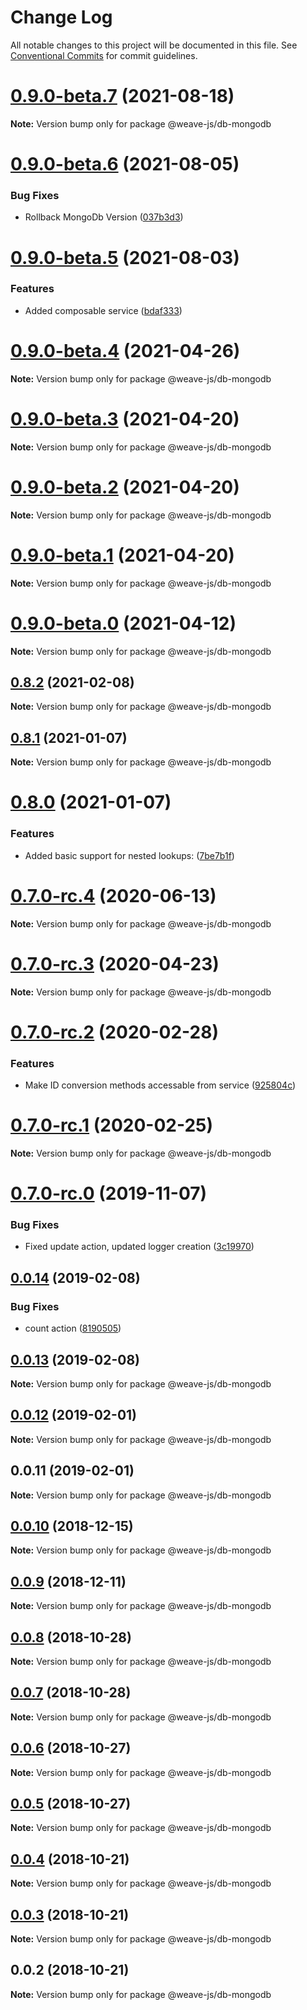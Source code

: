 # Change Log

All notable changes to this project will be documented in this file.
See [Conventional Commits](https://conventionalcommits.org) for commit guidelines.

# [0.9.0-beta.7](https://github.com/weave-microservices/weave-db/compare/@weave-js/db-mongodb@0.9.0-beta.6...@weave-js/db-mongodb@0.9.0-beta.7) (2021-08-18)

**Note:** Version bump only for package @weave-js/db-mongodb





# [0.9.0-beta.6](https://github.com/weave-microservices/weave-db/compare/@weave-js/db-mongodb@0.9.0-beta.5...@weave-js/db-mongodb@0.9.0-beta.6) (2021-08-05)


### Bug Fixes

* Rollback MongoDb Version ([037b3d3](https://github.com/weave-microservices/weave-db/commit/037b3d340baff3b9c1eeb441c5edbb8f5683a6cb))





# [0.9.0-beta.5](https://github.com/weave-microservices/weave-db/compare/@weave-js/db-mongodb@0.9.0-beta.4...@weave-js/db-mongodb@0.9.0-beta.5) (2021-08-03)


### Features

* Added composable service ([bdaf333](https://github.com/weave-microservices/weave-db/commit/bdaf333c2d9396b43eb8b21115f0a3b7b57cd1ee))





# [0.9.0-beta.4](https://github.com/weave-microservices/weave-db/compare/@weave-js/db-mongodb@0.9.0-beta.3...@weave-js/db-mongodb@0.9.0-beta.4) (2021-04-26)

**Note:** Version bump only for package @weave-js/db-mongodb





# [0.9.0-beta.3](https://github.com/weave-microservices/weave-db/compare/@weave-js/db-mongodb@0.9.0-beta.2...@weave-js/db-mongodb@0.9.0-beta.3) (2021-04-20)

**Note:** Version bump only for package @weave-js/db-mongodb





# [0.9.0-beta.2](https://github.com/weave-microservices/weave-db/compare/@weave-js/db-mongodb@0.9.0-beta.1...@weave-js/db-mongodb@0.9.0-beta.2) (2021-04-20)

**Note:** Version bump only for package @weave-js/db-mongodb





# [0.9.0-beta.1](https://github.com/weave-microservices/weave-db/compare/@weave-js/db-mongodb@0.9.0-beta.0...@weave-js/db-mongodb@0.9.0-beta.1) (2021-04-20)

**Note:** Version bump only for package @weave-js/db-mongodb





# [0.9.0-beta.0](https://github.com/weave-microservices/weave-db/compare/@weave-js/db-mongodb@0.8.2...@weave-js/db-mongodb@0.9.0-beta.0) (2021-04-12)

**Note:** Version bump only for package @weave-js/db-mongodb





## [0.8.2](https://github.com/weave-microservices/weave-db/compare/@weave-js/db-mongodb@0.8.1...@weave-js/db-mongodb@0.8.2) (2021-02-08)

**Note:** Version bump only for package @weave-js/db-mongodb





## [0.8.1](https://github.com/weave-microservices/weave-db/compare/@weave-js/db-mongodb@0.8.0...@weave-js/db-mongodb@0.8.1) (2021-01-07)

**Note:** Version bump only for package @weave-js/db-mongodb





# [0.8.0](https://github.com/weave-microservices/weave-db/compare/@weave-js/db-mongodb@0.7.0-rc.4...@weave-js/db-mongodb@0.8.0) (2021-01-07)


### Features

* Added basic support for nested lookups: ([7be7b1f](https://github.com/weave-microservices/weave-db/commit/7be7b1f73940b300e95872e32a949544e1eb9765))





# [0.7.0-rc.4](https://github.com/weave-microservices/weave-db/compare/@weave-js/db-mongodb@0.7.0-rc.3...@weave-js/db-mongodb@0.7.0-rc.4) (2020-06-13)

**Note:** Version bump only for package @weave-js/db-mongodb





# [0.7.0-rc.3](https://github.com/weave-microservices/weave-db/compare/@weave-js/db-mongodb@0.7.0-rc.2...@weave-js/db-mongodb@0.7.0-rc.3) (2020-04-23)

**Note:** Version bump only for package @weave-js/db-mongodb





# [0.7.0-rc.2](https://github.com/weave-microservices/weave-db/compare/@weave-js/db-mongodb@0.7.0-rc.1...@weave-js/db-mongodb@0.7.0-rc.2) (2020-02-28)


### Features

* Make ID conversion methods accessable from service ([925804c](https://github.com/weave-microservices/weave-db/commit/925804cdb5479b6552dcf574ddaaedeb6fd30006))





# [0.7.0-rc.1](https://github.com/weave-microservices/weave-db/compare/@weave-js/db-mongodb@0.7.0-rc.0...@weave-js/db-mongodb@0.7.0-rc.1) (2020-02-25)

**Note:** Version bump only for package @weave-js/db-mongodb





# [0.7.0-rc.0](https://github.com/weave-microservices/weave-db/compare/@weave-js/db-mongodb@0.0.14...@weave-js/db-mongodb@0.7.0-rc.0) (2019-11-07)


### Bug Fixes

* Fixed update action, updated logger creation ([3c19970](https://github.com/weave-microservices/weave-db/commit/3c19970))





## [0.0.14](https://github.com/weave-microservices/weave-db/compare/@weave-js/db-mongodb@0.0.13...@weave-js/db-mongodb@0.0.14) (2019-02-08)


### Bug Fixes

*  count action ([8190505](https://github.com/weave-microservices/weave-db/commit/8190505))





## [0.0.13](https://github.com/weave-microservices/weave-db/compare/@weave-js/db-mongodb@0.0.12...@weave-js/db-mongodb@0.0.13) (2019-02-08)

**Note:** Version bump only for package @weave-js/db-mongodb





## [0.0.12](https://github.com/weave-microservices/weave-db/compare/@weave-js/db-mongodb@0.0.11...@weave-js/db-mongodb@0.0.12) (2019-02-01)

**Note:** Version bump only for package @weave-js/db-mongodb





## 0.0.11 (2019-02-01)

**Note:** Version bump only for package @weave-js/db-mongodb





## [0.0.10](https://github.com/fachw3rk/weave/compare/@weave-js/db-mongodb@0.0.9...@weave-js/db-mongodb@0.0.10) (2018-12-15)

**Note:** Version bump only for package @weave-js/db-mongodb





## [0.0.9](https://github.com/fachw3rk/weave/compare/@weave-js/db-mongodb@0.0.8...@weave-js/db-mongodb@0.0.9) (2018-12-11)

**Note:** Version bump only for package @weave-js/db-mongodb





## [0.0.8](https://github.com/fachw3rk/weave/compare/@weave-js/db-mongodb@0.0.7...@weave-js/db-mongodb@0.0.8) (2018-10-28)

**Note:** Version bump only for package @weave-js/db-mongodb





## [0.0.7](https://github.com/fachw3rk/weave/compare/@weave-js/db-mongodb@0.0.6...@weave-js/db-mongodb@0.0.7) (2018-10-28)

**Note:** Version bump only for package @weave-js/db-mongodb





## [0.0.6](https://github.com/fachw3rk/weave/compare/@weave-js/db-mongodb@0.0.5...@weave-js/db-mongodb@0.0.6) (2018-10-27)

**Note:** Version bump only for package @weave-js/db-mongodb





## [0.0.5](https://github.com/fachw3rk/weave/compare/@weave-js/db-mongodb@0.0.4...@weave-js/db-mongodb@0.0.5) (2018-10-27)

**Note:** Version bump only for package @weave-js/db-mongodb





## [0.0.4](https://github.com/fachw3rk/weave/compare/@weave-js/db-mongodb@0.0.3...@weave-js/db-mongodb@0.0.4) (2018-10-21)

**Note:** Version bump only for package @weave-js/db-mongodb





## [0.0.3](https://github.com/fachw3rk/weave/compare/@weave-js/db-mongodb@0.0.2...@weave-js/db-mongodb@0.0.3) (2018-10-21)

**Note:** Version bump only for package @weave-js/db-mongodb





<a name="0.0.2"></a>
## 0.0.2 (2018-10-21)

**Note:** Version bump only for package @weave-js/db-mongodb
